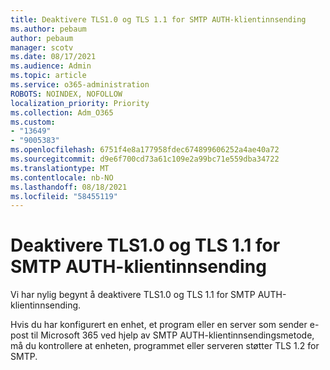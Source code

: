 ```yaml
---
title: Deaktivere TLS1.0 og TLS 1.1 for SMTP AUTH-klientinnsending
ms.author: pebaum
author: pebaum
manager: scotv
ms.date: 08/17/2021
ms.audience: Admin
ms.topic: article
ms.service: o365-administration
ROBOTS: NOINDEX, NOFOLLOW
localization_priority: Priority
ms.collection: Adm_O365
ms.custom:
- "13649"
- "9005383"
ms.openlocfilehash: 6751f4e8a177958fdec674899606252a4ae40a72
ms.sourcegitcommit: d9e6f700cd73a61c109e2a99bc71e559dba34722
ms.translationtype: MT
ms.contentlocale: nb-NO
ms.lasthandoff: 08/18/2021
ms.locfileid: "58455119"
---
```

# <a name="disabling-tls10-and-tls-11-for-smtp-auth-client-submission"></a>Deaktivere TLS1.0 og TLS 1.1 for SMTP AUTH-klientinnsending

Vi har nylig begynt å deaktivere TLS1.0 og TLS 1.1 for SMTP AUTH-klientinnsending. 

Hvis du har konfigurert en enhet, et program eller en server som sender e-post til Microsoft 365 ved hjelp av SMTP AUTH-klientinnsendingsmetode, må du kontrollere at enheten, programmet eller serveren støtter TLS 1.2 for SMTP. 